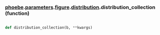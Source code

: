 ### [phoebe](phoebe.md).[parameters](phoebe.parameters.md).[figure](phoebe.parameters.figure.md).[distribution](phoebe.parameters.figure.distribution.md).distribution_collection (function)


```py

def distribution_collection(b, **kwargs)

```


